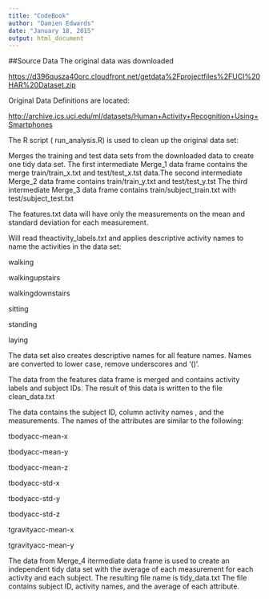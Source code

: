```yaml
---
title: "CodeBook"
author: "Damien Edwards"
date: "January 18, 2015"
output: html_document
---
```

##Source Data
The original data was downloaded

https://d396qusza40orc.cloudfront.net/getdata%2Fprojectfiles%2FUCI%20HAR%20Dataset.zip 

Original Data Definitions are located:

http://archive.ics.uci.edu/ml/datasets/Human+Activity+Recognition+Using+Smartphones 

The R script ( run_analysis.R) is used to clean up the original data set:

Merges the training and test data sets from the downloaded data to create one tidy data set.
The first intermediate Merge_1 data frame contains the merge train/train_x.txt and test/test_x.tst data.The second intermediate Merge_2 data frame contains train/train_y.txt and test/test_y.tst The third intermediate Merge_3 data frame contains train/subject_train.txt with test/subject_test.txt 

The features.txt data will have only the measurements on the mean and standard deviation for each measurement.

Will read theactivity_labels.txt and applies descriptive activity names to name the activities in the data set:

walking

walkingupstairs

walkingdownstairs

sitting

standing

laying

The data set also creates descriptive names for all feature names. Names are converted to lower case, remove underscores and ‘()’.

The data from the features data frame is merged and contains activity labels and subject IDs. The result of this data is written to the file clean_data.txt

The data contains the subject ID, column activity names , and the measurements. The names of the attributes are similar to the following:

tbodyacc-mean-x 

tbodyacc-mean-y 

tbodyacc-mean-z 

tbodyacc-std-x 

tbodyacc-std-y 

tbodyacc-std-z 

tgravityacc-mean-x 

tgravityacc-mean-y

The data from Merge_4 itermediate data frame is used to create an independent tidy data set with the average of each measurement for each activity and each subject. The resulting file name is tidy_data.txt The file contains subject ID, activity names, and the average of each attribute. 




